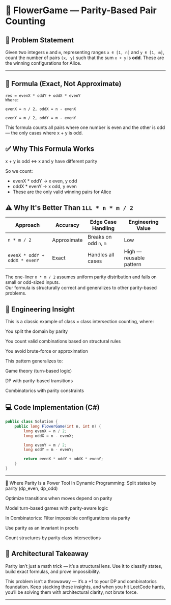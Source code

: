 # 🌸 FlowerGame — Parity-Based Pair Counting

## 🔹 Problem Statement

Given two integers `n` and `m`, representing ranges `x ∈ [1, n]` and `y ∈ [1, m]`, count the number of pairs `(x, y)` such that the sum `x + y` is **odd**. These are the winning configurations for Alice.

---

## 🧮 Formula (Exact, Not Approximate)

```text
res = evenX * oddY + oddX * evenY
Where:

evenX = n / 2, oddX = n - evenX

evenY = m / 2, oddY = m - evenY
```

This formula counts all pairs where one number is even and the other is odd — the only cases where x + y is odd.

## ✅ Why This Formula Works
x + y is odd ⇔ x and y have different parity

So we count:

- evenX * oddY → x even, y odd
- oddX * evenY → x odd, y even
- These are the only valid winning pairs for Alice

## ⚠️ Why It's Better Than `1LL * n * m / 2`

| Approach                          | Accuracy     | Edge Case Handling       | Engineering Value         |
|----------------------------------|--------------|---------------------------|---------------------------|
| `n * m / 2`                      | Approximate  | Breaks on odd `n`, `m`    | Low                       |
| `evenX * oddY + oddX * evenY`   | Exact        | Handles all cases         | High — reusable pattern   |

The one-liner `n * m / 2` assumes uniform parity distribution and fails on small or odd-sized inputs.  
Our formula is structurally correct and generalizes to other parity-based problems.


## 🧱 Engineering Insight
This is a classic example of class × class intersection counting, where:

You split the domain by parity

You count valid combinations based on structural rules

You avoid brute-force or approximation

This pattern generalizes to:

Game theory (turn-based logic)

DP with parity-based transitions

Combinatorics with parity constraints

## 💻 Code Implementation (C#)

```csharp
public class Solution {
    public long FlowerGame(int n, int m) {
        long evenX = n / 2;
        long oddX = n - evenX;

        long evenY = m / 2;
        long oddY = m - evenY;

        return evenX * oddY + oddX * evenY;
    }
}
```
---

🧠 Where Parity Is a Power Tool
In Dynamic Programming:
Split states by parity (dp_even, dp_odd)

Optimize transitions when moves depend on parity

Model turn-based games with parity-aware logic

In Combinatorics:
Filter impossible configurations via parity

Use parity as an invariant in proofs

Count structures by parity class intersections

## 🧱 Architectural Takeaway

Parity isn’t just a math trick — it’s a structural lens. Use it to classify states, 
build exact formulas, and prove impossibility.

This problem isn’t a throwaway — it’s a +1 to your DP and combinatorics foundation. Keep stacking these insights, 
and when you hit LeetCode hards, you’ll be solving them with architectural clarity, not brute force.



---


